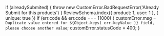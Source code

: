 if (alreadySubmited) {
throw new CustomError.BadRequestError('Already Submit for this products')
}
ReviewSchema.index({ product: 1, user: 1 }, { unique: true })
if (err.code && err.code === 11000) {
customError.msg = `Duplicate value entered for ${Object.keys(
      err.keyValue
    )} field, please choose another value`;
customError.statusCode = 400;
}
